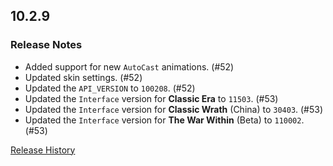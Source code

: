 ## 10.2.9

### Release Notes

- Added support for new `AutoCast` animations. (#52)
- Updated skin settings. (#52)
- Updated the `API_VERSION` to `100208`. (#52)
- Updated the `Interface` version for **Classic Era** to `11503`. (#53)
- Updated the `Interface` version for **Classic Wrath** (China) to `30403`. (#53)
- Updated the `Interface` version for **The War Within** (Beta) to `110002`. (#53)

[Release History](https://github.com/SFX-WoW/Masque_Cirque/wiki/History)
